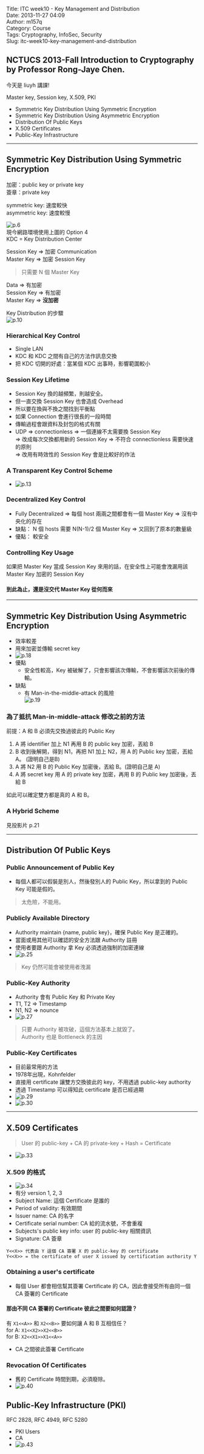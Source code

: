 Title: ITC week10 - Key Management and Distribution  
Date: 2013-11-27 04:09  
Author: m157q  
Category: Course  
Tags: Cryptography, InfoSec, Security  
Slug: itc-week10-key-management-and-distribution  
  
  
## NCTUCS 2013-Fall Introduction to Cryptography by Professor Rong-Jaye Chen.  
  
今天是 liuyh 講課!  
  
Master key, Session key, X.509, PKI  
  
+ Symmetric Key Distribution Using Symmetric Encryption  
+ Symmetric Key Distribution Using Asymmetric Encryption  
+ Distribution Of Public Keys  
+ X.509 Certificates  
+ Public-Key Infrastructure  
  
---  
  
## Symmetric Key Distribution Using Symmetric Encryption  
  
加密：public key or private key  
簽章：private key  
  
symmetric key: 速度較快  
asymmetric key: 速度較慢  
  
![p.6](/files/itc-week10-key-management-and-distribution/p6.jpg)  
現今網路環境使用上圖的 Option 4  
KDC = Key Distribution Center  
  
Session Key => 加密 Communication  
Master Key => 加密 Session Key  
  
> 只需要 N 個 Master Key  
  
Data => 有加密  
Session Key => 有加密  
Master Key => **沒加密**  
  
Key Distribution 的步驟  
![p.10](/files/itc-week10-key-management-and-distribution/p10.jpg)  
  
### Hierarchical Key Control  
+ Single LAN  
+ KDC 和 KDC 之間有自己的方法作訊息交換  
+ 把 KDC 切開的好處：當某個 KDC 出事時，影響範圍較小  
  
### Session Key Lifetime  
+ Session Key 換的越頻繁，則越安全。  
+ 但一直交換 Session Key 也會造成 Overhead  
+ 所以要在換與不換之間找到平衡點  
+ 如果 Connection 會進行很長的一段時間  
+ 傳輸過程會跟資料及封包的格式有關  
+ UDP => connectionless => 一個連線不太需要換 Session Key  
=> 改成每次交換都用新的 Session Key => 不符合 connectionless 需要快速的原則  
=> 改用有時效性的 Session Key 會是比較好的作法  
  
### A Transparent Key Control Scheme  
+ ![p.13](/files/itc-week10-key-management-and-distribution/p13.jpg)  
  
### Decentralized Key Control  
+ Fully Decentralized => 每個 host 兩兩之間都會有一個 Master Key => 沒有中央化的存在  
+ 缺點： N 個 hosts 需要 N(N-1)/2 個 Master Key => 又回到了原本的數量級  
+ 優點： 較安全  
  
### Controlling Key Usage  
如果把 Master Key 當成 Session Key 來用的話，在安全性上可能會洩漏用該 Master Key 加密的 Session Key  
  
#### 到此為止，還是沒交代 Master Key 從何而來  
  
---  
## Symmetric Key Distribution Using Asymmetric Encryption  
+ 效率較差  
+ 用來加密並傳輸 secret key  
+ ![p.18](/files/itc-week10-key-management-and-distribution/p18.jpg)  
+ 優點  
    + 安全性較高，Key 被破解了，只會影響該次傳輸，不會影響該次前後的傳輸。  
+ 缺點  
    + 有 Man-in-the-middle-attack 的風險  
        ![p.19](/files/itc-week10-key-management-and-distribution/p19.jpg)  
  
### 為了抵抗 Man-in-middle-attack 修改之前的方法  
前提：A 和 B 必須先交換過彼此的 Public Key  
1. A 將 identifier 加上 N1 再用 B 的 public key 加密，丟給 B  
2. B 收到後解開，得到 N1，再把 N1 加上 N2，用 A 的 Public key 加密，丟給 A。 (證明自己是B)  
3. A 將 N2 用 B 的 Public Key 加密後，丟給 B。(證明自己是 A)  
4. A 將 secret key 用 A 的 private key 加密，再用 B 的 Public key 加密後，丟給 B  
  
如此可以確定雙方都是真的 A 和 B。  
  
### A Hybrid Scheme  
見投影片 p.21  
  
  
---  
## Distribution Of Public Keys  
### Public Announcement of Public Key  
+ 每個人都可以假裝是別人，然後發別人的 Public Key，所以拿到的 Public Key 可能是假的。  
  
> 太危險，不能用。  
  
### Publicly Available Directory  
+ Authority maintain {name, public key}，確保 Public Key 是正確的。  
+ 當面或用其他可以確認的安全方法跟 Authority 註冊  
+ 使用者要跟 Authority 拿 Key 必須透過強制的加密連線  
+ ![p.25](/files/itc-week10-key-management-and-distribution/p25.jpg)  
  
> Key 仍然可能會被使用者洩漏  
  
### Public-Key Authority  
+ Authority 會有 Public Key 和 Private Key  
+ T1, T2 => Timestamp  
+ N1, N2 => nounce  
+ ![p.27](/files/itc-week10-key-management-and-distribution/p27.jpg)  
  
> 只要 Authority 被攻破，這個方法基本上就毀了。  
> Authority 也是 Bottleneck 的主因  
  
### Public-Key Certificates  
+ 目前最常用的方法  
+ 1978年出現，Kohnfelder  
+ 直接用 certificate 讓雙方交換彼此的 key，不用透過 public-key authority  
+ 透過 Timestamp 可以得知此 certificate 是否已經過期  
+ ![p.29](/files/itc-week10-key-management-and-distribution/p29.jpg)  
+ ![p.30](/files/itc-week10-key-management-and-distribution/p30.jpg)  
  
---  
## X.509 Certificates  
  
> User 的 public-key + CA 的 private-key + Hash = Certificate  
  
+ ![p.33](/files/itc-week10-key-management-and-distribution/p33.jpg)  
  
### X.509 的格式  
+ ![p.34](/files/itc-week10-key-management-and-distribution/p34.jpg)  
+ 有分 version 1, 2, 3  
+ Subject Name: 這個 Certificate 是誰的  
+ Period of validity: 有效期間  
+ Issuer name: CA 的名字  
+ Certificate serial number: CA 給的流水號，不會重複  
+ Subjects's public key info: user 的 public-key 相關資訊  
+ Signature: CA 簽章  
  
`Y<<X>> 代表由 Y 這個 CA 簽署 X 的 public-key 的 certificate`  
`Y<<X>> = the certificate of user X issued by certification authority Y`  
  
### Obtaining a user's certificate  
+ 每個 User 都會相信幫其簽署 Certificate 的 CA，因此會接受所有由同一個 CA 簽署的 Certificate  
  
#### 那由不同 CA 簽署的 Certificate 彼此之間要如何認證？  
有 `X1<<A>>` 和  `X2<<B>>` 要如何讓 A 和 B 互相信任？  
for A: `X1<<X2>>X2<<B>>`  
for B: `X2<<X1>>X1<<A>>`  
  
+ CA 之間彼此簽署 Certificate  
  
### Revocation Of Certificates  
+ 舊的 Certificate 時間到期，必須廢除。  
+ ![p.40](/files/itc-week10-key-management-and-distribution/p40.jpg)  
  
## Public-Key Infrastructure (PKI)  
RFC 2828, RFC 4949, RFC 5280  
  
+ PKI Users  
+ CA  
+ ![p.43](/files/itc-week10-key-management-and-distribution/p43.jpg)  
